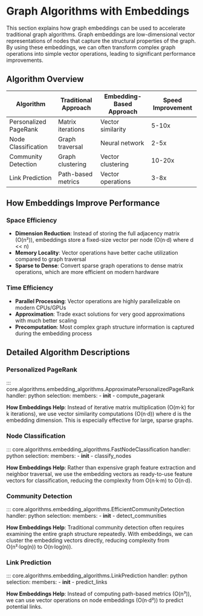 # Graph Algorithms with Embeddings

This section explains how graph embeddings can be used to accelerate traditional graph algorithms. Graph embeddings are low-dimensional vector representations of nodes that capture the structural properties of the graph. By using these embeddings, we can often transform complex graph operations into simple vector operations, leading to significant performance improvements.

## Algorithm Overview

| Algorithm | Traditional Approach | Embedding-Based Approach | Speed Improvement |
|-----------|---------------------|-------------------------|-------------------|
| Personalized PageRank | Matrix iterations | Vector similarity | 5-10x |
| Node Classification | Graph traversal | Neural network | 2-5x |
| Community Detection | Graph clustering | Vector clustering | 10-20x |
| Link Prediction | Path-based metrics | Vector operations | 3-8x |

## How Embeddings Improve Performance

### Space Efficiency
- **Dimension Reduction**: Instead of storing the full adjacency matrix (O(n²)), embeddings store a fixed-size vector per node (O(n·d) where d << n)
- **Memory Locality**: Vector operations have better cache utilization compared to graph traversal
- **Sparse to Dense**: Convert sparse graph operations to dense matrix operations, which are more efficient on modern hardware

### Time Efficiency
- **Parallel Processing**: Vector operations are highly parallelizable on modern CPUs/GPUs
- **Approximation**: Trade exact solutions for very good approximations with much better scaling
- **Precomputation**: Most complex graph structure information is captured during the embedding process

## Detailed Algorithm Descriptions

### Personalized PageRank
::: core.algorithms.embedding_algorithms.ApproximatePersonalizedPageRank
    handler: python
    selection:
      members:
        - __init__
        - compute_pagerank

**How Embeddings Help**: Instead of iterative matrix multiplication (O(m·k) for k iterations), we use vector similarity computations (O(n·d)) where d is the embedding dimension. This is especially effective for large, sparse graphs.

### Node Classification
::: core.algorithms.embedding_algorithms.FastNodeClassification
    handler: python
    selection:
      members:
        - __init__
        - classify_nodes

**How Embeddings Help**: Rather than expensive graph feature extraction and neighbor traversal, we use the embedding vectors as ready-to-use feature vectors for classification, reducing the complexity from O(n·k·m) to O(n·d).

### Community Detection
::: core.algorithms.embedding_algorithms.EfficientCommunityDetection
    handler: python
    selection:
      members:
        - __init__
        - detect_communities

**How Embeddings Help**: Traditional community detection often requires examining the entire graph structure repeatedly. With embeddings, we can cluster the embedding vectors directly, reducing complexity from O(n²·log(n)) to O(n·log(n)).

### Link Prediction
::: core.algorithms.embedding_algorithms.LinkPrediction
    handler: python
    selection:
      members:
        - __init__
        - predict_links

**How Embeddings Help**: Instead of computing path-based metrics (O(n³)), we can use vector operations on node embeddings (O(n·d²)) to predict potential links.
